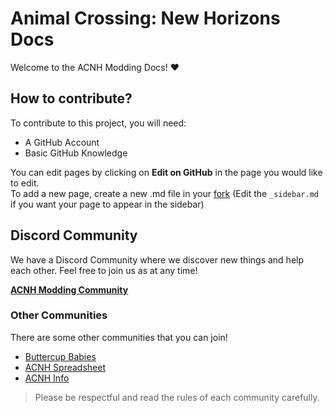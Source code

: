 # Animal Crossing: New Horizons Docs

Welcome to the ACNH Modding Docs! ❤️

## How to contribute?
To contribute to this project, you will need:
- A GitHub Account
- Basic GitHub Knowledge

You can edit pages by clicking on **Edit on GitHub** in the page you would like to edit.\
To add a new page, create a new .md file in your [fork](https://docs.github.com/pull-requests/collaborating-with-pull-requests/working-with-forks/fork-a-repo) (Edit the `_sidebar.md` if you want your page to appear in the sidebar)

## Discord Community
We have a Discord Community where we discover new things and help each other. Feel free to join us as at any time!

**[ACNH Modding Community](https://discord.gg/4cBd8dD6XS)**

### Other Communities
There are some other communities that you can join!

- [Buttercup Babies](https://discord.gg/xtvQ8yBWmb)
- [ACNH Spreadsheet](https://discord.gg/uGBmkpDcZs)
- [ACNH Info](https://discord.gg/m5kwkJV6Yu)

> Please be respectful and read the rules of each community carefully.
